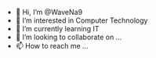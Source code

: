 - 👋 Hi, I’m @WaveNa9
- 👀 I’m interested in Computer Technology
- 🌱 I’m currently learning IT
- 💞️ I’m looking to collaborate on ...
- 📫 How to reach me ...

<!---
WaveNa9/WaveNa9 is a ✨ special ✨ repository because its `README.md` (this file) appears on your GitHub profile.
You can click the Preview link to take a look at your changes.
--->
